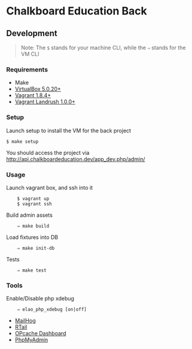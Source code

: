# Chalkboard Education Back

## Development

> Note: The `$` stands for your machine CLI, while the `⇒` stands for the VM CLI

### Requirements

* Make
* [VirtualBox 5.0.20+](https://www.virtualbox.org/wiki/Downloads)
* [Vagrant 1.8.4+](https://www.vagrantup.com/downloads.html)
* [Vagrant Landrush 1.0.0+](https://github.com/vagrant-landrush/landrush)

### Setup

Launch setup to install the VM for the back project

    $ make setup

You should access the project via http://api.chalkboardeducation.dev/app_dev.php/admin/

### Usage

Launch vagrant box, and ssh into it

        $ vagrant up
        $ vagrant ssh

Build admin assets

        ⇒ make build

Load fixtures into DB

        ⇒ make init-db

Tests

        ⇒ make test

### Tools

Enable/Disable php xdebug

        ⇒ elao_php_xdebug [on|off]

* [MailHog](http://api.chalkboardeducation.dev:8025)
* [RTail](http://api.chalkboardeducation.dev:8888)
* [OPcache Dashboard](http://api.chalkboardeducation.dev:2013)
* [PhpMyAdmin](http://api.chalkboardeducation.dev:1979)
